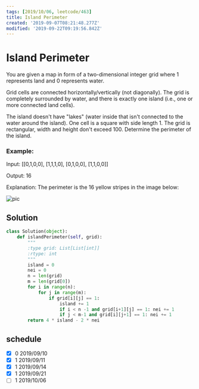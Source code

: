 ```yaml
---
tags: [2019/10/06, leetcode/463]
title: Island Perimeter
created: '2019-09-07T08:21:48.277Z'
modified: '2019-09-22T09:19:56.842Z'
---
```


# Island Perimeter

You are given a map in form of a two-dimensional integer grid where 1 represents land and 0 represents water.

Grid cells are connected horizontally/vertically (not diagonally). The grid is completely surrounded by water, and there is exactly one island (i.e., one or more connected land cells).

The island doesn't have "lakes" (water inside that isn't connected to the water around the island). One cell is a square with side length 1. The grid is rectangular, width and height don't exceed 100. Determine the perimeter of the island.



### Example:

Input:
[[0,1,0,0],
 [1,1,1,0],
 [0,1,0,0],
 [1,1,0,0]]

Output: 16

Explanation: The perimeter is the 16 yellow stripes in the image below:

![pic](https://assets.leetcode.com/uploads/2018/10/12/island.png)

## Solution

```python
class Solution(object):
    def islandPerimeter(self, grid):
        """
        :type grid: List[List[int]]
        :rtype: int
        """
        island = 0
        nei = 0
        n = len(grid)
        m = len(grid[0])
        for i in range(n):
            for j in range(m):
                if grid[i][j] == 1:
                    island += 1
                    if i < n -1 and grid[i+1][j] == 1: nei += 1
                    if j < m-1 and grid[i][j+1] == 1: nei += 1
        return 4 * island - 2 * nei

```


## schedule

* [x] 0 2019/09/10
* [x] 1 2019/09/11
* [x] 1 2019/09/14
* [x] 1 2019/09/21
* [ ] 1 2019/10/06

